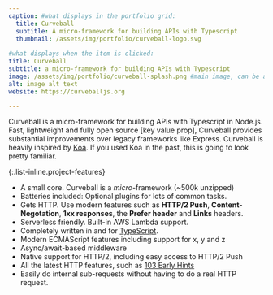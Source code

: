 ```yaml
---
caption: #what displays in the portfolio grid:
  title: Curveball
  subtitle: A micro-framework for building APIs with Typescript
  thumbnail: /assets/img/portfolio/curveball-logo.svg 
  
#what displays when the item is clicked:
title: Curveball
subtitle: a micro-framework for building APIs with Typescript
image: /assets/img/portfolio/curveball-splash.png #main image, can be a link or a file in assets/img/portfolio
alt: image alt text
website: https://curveballjs.org

---
```

Curveball is a micro-framework for building APIs with Typescript in Node.js. Fast, lightweight and fully open source [key value prop], Curveball provides substantial improvements over legacy frameworks like Express. Curveball is heavily inspired by [Koa](https://koajs.com/). If you used Koa in the past, this is going to look pretty familiar.

{:.list-inline.project-features} 
- A small core. Curveball is a _micro_-framework (~500k unzipped)
- Batteries included: Optional plugins for lots of common tasks.
- Gets HTTP. Use modern features such as **HTTP/2 Push**, **Content-Negotation**, **1xx responses**, the **Prefer header** and **Links** headers.
- Serverless friendly. Built-in AWS Lambda support.
- Completely written in and for [TypeScript](https://www.typescriptlang.org/).
- Modern ECMAScript features including support for x, y and z
- Async/await-based middleware
- Native support for HTTP/2, including easy access to HTTP/2 Push
- All the latest HTTP features, such as [103 Early Hints](https://tools.ietf.org/html/rfc8297)
- Easily do internal sub-requests without having to do a real HTTP request.

